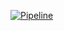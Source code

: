 [![Pipeline](https://github.com/ygbuil/GitHub-Actions/actions/workflows/pipeline.yml/badge.svg)](https://github.com/ygbuil/GitHub-Actions/actions/workflows/pipeline.yml)